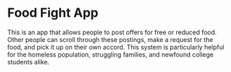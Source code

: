 # Food Fight App
This is an app that allows people to post offers for free or reduced food. Other people can scroll through these postings, make a request for the food, and pick it up on their own accord. This system is particularly helpful for the homeless population, struggling families, and newfound college students alike.
